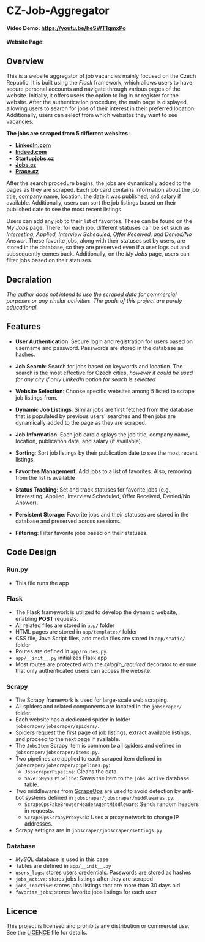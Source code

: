 # CZ-Job-Aggregator

#### Video Demo:  https://youtu.be/heSWT1qmxPo
#### Website Page:

## Overview

This is a website aggregator of job vacancies mainly focused on the Czech Republic. It is built using the *Flask* framework, which allows users to have secure personal accounts and navigate through various pages of the website. Initially, it offers users the option to log in or register for the website. After the authentication procedure, the main page is displayed, allowing users to search for jobs of their interest in their preferred location. Additionally, users can select from which websites they want to see vacancies.

**The jobs are scraped from 5 different websites:**
- **[LinkedIn.com](https://www.linkedin.com)**
- **[Indeed.com](https://www.indeed.com)** 
- **[Startupjobs.cz](https://www.startupjobs.cz)**
- **[Jobs.cz](https://www.jobs.cz)**
- **[Prace.cz](https://www.prace.cz)**

After the search procedure begins, the jobs are dynamically added to the pages as they are scraped. Each job card contains information about the job title, company name, location, the date it was published, and salary if available. Additionally, users can sort the job listings based on their published date to see the most recent listings.

Users can add any job to their list of favorites. These can be found on the *My Jobs* page. There, for each job, different statuses can be set such as *Interesting, Applied, Interview Scheduled, Offer Received, and Denied/No Answer*. These favorite jobs, along with their statuses set by users, are stored in the database, so they are preserved even if a user logs out and subsequently comes back. Additionally, on the *My Jobs* page, users can filter jobs based on their statuses.

## Decralation 

*The author does not intend to use the scraped data for commercial purposes or any similar activities. The goals of this project are purely educational.*

## Features

- **User Authentication**: Secure login and registration for users based on username and password. Passwords are stored in the database as hashes.

- **Job Search**: Search for jobs based on keywords and location. The search is the most effective for Czech cities, *however it could be used for any city if only LinkedIn option for seach is selected*

- **Website Selection**: Choose specific websites among 5 listed to scrape job listings from.

- **Dynamic Job Listings**: Similar jobs are first fetched from the database that is populated by previous users' searches and then jobs are dynamically added to the page as they are scraped.

- **Job Information**: Each job card displays the job title, company name, location, publication date, and salary (if available).

- **Sorting**: Sort job listings by their publication date to see the most recent listings.

- **Favorites Management**: Add jobs to a list of favorites. Also, removing from the list is available

- **Status Tracking**: Set and track statuses for favorite jobs (e.g., Interesting, Applied, Interview Scheduled, Offer Received, Denied/No Answer).

- **Persistent Storage**: Favorite jobs and their statuses are stored in the database and preserved across sessions.

- **Filtering**: Filter favorite jobs based on their statuses.

## Code Design

### Run.py

- This file runs the app

### Flask

- The Flask framework is utilized to develop the dynamic website, enabling **POST** requests. 
- All related files are stored in `app/` folder
- HTML pages are stored in `app/templates/` folder
- CSS file, Java Script files, and media files are stored in `app/static/` folder 
- Routes are defined in `app/routes.py`. 
- `app/__init__.py` initializes Flask app
- Most routes are protected with the *@login_required* decorator to ensure that only authenticated users can access the website.

### Scrapy

- The Scrapy framework is used for large-scale web scraping.
- All spiders and related components are located in the `jobscraper/` folder.
- Each website has a dedicated spider in folder `jobscraper/jobscraper/spiders/`.
- Spiders request the first page of job listings, extract available listings, and proceed to the next page if available.
- The `JobsItem` Scrapy item is common to all spiders and defined in `jobscraper/jobscraper/items.py`.
- Two pipelines are applied to each scraped item defined in `jobscraper/jobscraper/pipelines.py`:
    - `JobscraperPipeline`: Cleans the data.
    - `SaveToMySQLPipeline`: Saves the item to the `jobs_active` database table.
- Two middlewares from [ScrapeOps](https://scrapeops.io/) are used to avoid detection by anti-bot systems defined in `jobscraper/jobscraper/middlewares.py`:
    - `ScrapeOpsFakeBrowserHeaderAgentMiddleware`: Sends random headers in requests.
    - `ScrapeOpsScrapyProxySdk`: Uses a proxy network to change IP addresses.
- Scrapy settigns are in `jobscraper/jobscraper/settings.py`

### Database

- *MySQL* database is used in this case
- Tables are defined in `app/__init__.py`
- `users_logs`: stores users credentials. Passwords are stored as hashes
- `jobs_active`: stores jobs listings after they are scraped 
- `jobs_inactive`: stores jobs listings that are more than 30 days old
- `favorite_jobs`: stores favorite jobs listings for each user

## Licence
This project is licensed and prohibits any distribution or commercial use. See the [LICENCE](LICENCE.htm) file for details.



